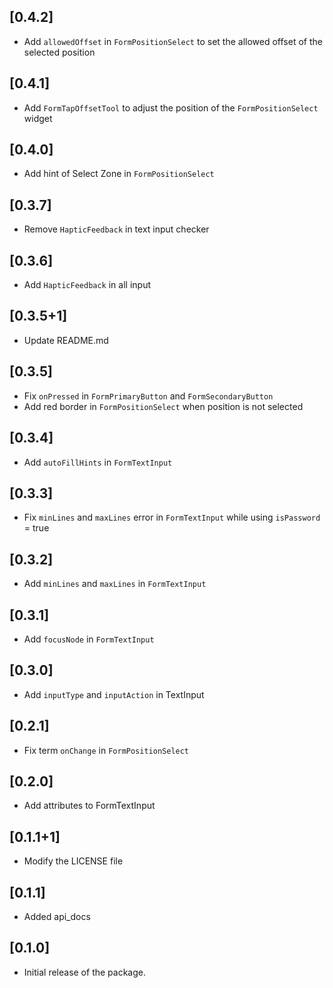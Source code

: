## [0.4.2]
- Add `allowedOffset` in `FormPositionSelect` to set the allowed offset of the selected position
## [0.4.1]
- Add `FormTapOffsetTool` to adjust the position of the `FormPositionSelect` widget
## [0.4.0]
- Add hint of Select Zone in `FormPositionSelect`
## [0.3.7]
- Remove `HapticFeedback` in text input checker
## [0.3.6]
- Add `HapticFeedback` in all input
## [0.3.5+1]
- Update README.md
## [0.3.5]
- Fix `onPressed` in `FormPrimaryButton` and `FormSecondaryButton`
- Add red border in `FormPositionSelect` when position is not selected
## [0.3.4]
- Add `autoFillHints` in `FormTextInput`
## [0.3.3]
- Fix `minLines` and `maxLines` error in `FormTextInput` while using `isPassword` = true
## [0.3.2]
- Add `minLines` and `maxLines` in `FormTextInput`
## [0.3.1]
- Add `focusNode` in `FormTextInput`
## [0.3.0]
- Add `inputType` and `inputAction` in TextInput
## [0.2.1]
- Fix term `onChange` in `FormPositionSelect`
## [0.2.0]
- Add attributes to FormTextInput
## [0.1.1+1]
- Modify the LICENSE file
## [0.1.1]
- Added api_docs
## [0.1.0]
- Initial release of the package.
